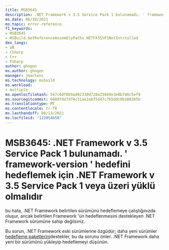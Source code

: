 ```yaml
---
title: MSB3645
description: .NET Framework v 3.5 Service Pack 1 bulunamadı. ' framework-version ' hedefini hedeflemek için .NET Framework v 3.5 Service Pack 1 veya üzeri yüklü olmalıdır.
ms.date: 06/18/2021
ms.topic: error-reference
f1_keywords:
- MSB3645
- MSBuild.GetReferenceAssemblyPaths.NETFX35SP1NotIntstalled
dev_langs:
- VB
- CSharp
- C++
- FSharp
author: ghogen
ms.author: ghogen
manager: jmartens
ms.technology: msbuild
ms.workload:
- multiple
ms.openlocfilehash: 547c6df0b9ad92330d728a256b9e3e0b740c5ef9
ms.sourcegitcommit: 68897da7d74c31ae1ebf5d47c7b5ddc9b108265b
ms.translationtype: MT
ms.contentlocale: tr-TR
ms.lasthandoff: 08/13/2021
ms.locfileid: "122054658"
---
```

# <a name="msb3645-net-framework-v35-service-pack-1-was-not-found-in-order-to-target-framework-version-net-framework-v35-service-pack-1-or-later-must-be-installed"></a>MSB3645: .NET Framework v 3.5 Service Pack 1 bulunamadı. ' framework-version ' hedefini hedeflemek için .NET Framework v 3.5 Service Pack 1 veya üzeri yüklü olmalıdır

bu hata, .NET Framework belirtilen sürümünü hedeflemeye çalıştığınızda oluşur, ancak belirtilen Framework 'ün hedeflenmesini destekleyen .NET Framework sürümüne sahip değilsiniz.

Bu sorun, .NET Framework eski sürümlerine özgüdür; daha yeni sürümler [hedefleme paketlerini](/dotnet/framework/install/guide-for-developers)destekler, bu da sorunu önler. .NET Framework daha yeni bir sürümünü yükleyip hedeflemeyi düşünün.
